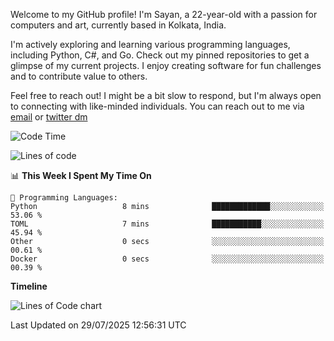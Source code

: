 Welcome to my GitHub profile! I'm Sayan, a 22-year-old with a passion for computers and art, currently based in Kolkata, India.

I'm actively exploring and learning various programming languages, including Python, C#, and Go. Check out my pinned repositories to get a glimpse of my current projects. I enjoy creating software for fun challenges and to contribute value to others.

Feel free to reach out! I might be a bit slow to respond, but I'm always open to connecting with like-minded individuals. You can reach out to me via [email](mailto:me@sayanbiswas.in) or [twitter dm](https://twitter.com/TheDankDel)

<!--START_SECTION:waka-->
![Code Time](http://img.shields.io/badge/Code%20Time-2%2C306%20hrs%2046%20mins-blue)

![Lines of code](https://img.shields.io/badge/From%20Hello%20World%20I%27ve%20Written-13.2%20million%20lines%20of%20code-blue)

📊 **This Week I Spent My Time On** 

```text
💬 Programming Languages: 
Python                   8 mins              █████████████░░░░░░░░░░░░   53.06 % 
TOML                     7 mins              ███████████░░░░░░░░░░░░░░   45.94 % 
Other                    0 secs              ░░░░░░░░░░░░░░░░░░░░░░░░░   00.61 % 
Docker                   0 secs              ░░░░░░░░░░░░░░░░░░░░░░░░░   00.39 % 
```

**Timeline**

![Lines of Code chart](https://raw.githubusercontent.com/Dank-del/Dank-del/main/assets/bar_graph.png)


 Last Updated on 29/07/2025 12:56:31 UTC
<!--END_SECTION:waka-->
